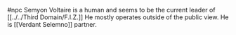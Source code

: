 #npc 
Semyon Voltaire is a human and seems to be the current leader of [[../../Third Domain/F.I.Z.]] He mostly operates outside of the public view. He is [[Verdant Selemno]] partner.